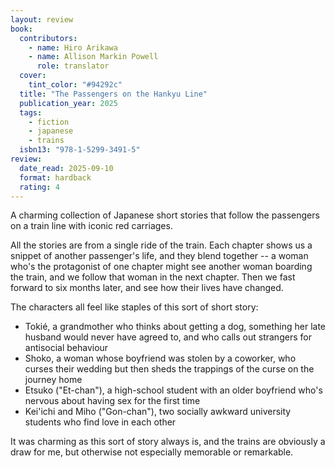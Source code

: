```yaml
---
layout: review
book:
  contributors:
    - name: Hiro Arikawa
    - name: Allison Markin Powell
      role: translator
  cover:
    tint_color: "#94292c"
  title: "The Passengers on the Hankyu Line"
  publication_year: 2025
  tags:
    - fiction
    - japanese
    - trains
  isbn13: "978-1-5299-3491-5"
review:
  date_read: 2025-09-10
  format: hardback
  rating: 4
---
```

A charming collection of Japanese short stories that follow the passengers on a train line with iconic red carriages.

All the stories are from a single ride of the train.
Each chapter shows us a snippet of another passenger's life, and they blend together -- a woman who's the protagonist of one chapter might see another woman boarding the train, and we follow that woman in the next chapter.
Then we fast forward to six months later, and see how their lives have changed.

The characters all feel like staples of this sort of short story:

*   Tokié, a grandmother who thinks about getting a dog, something her late husband would never have agreed to, and who calls out strangers for antisocial behaviour
*   Shoko, a woman whose boyfriend was stolen by a coworker, who curses their wedding but then sheds the trappings of the curse on the journey home
*   Etsuko ("Et-chan"), a high-school student with an older boyfriend who's nervous about having sex for the first time
*   Kei'ichi and Miho ("Gon-chan"), two socially awkward university students who find love in each other

It was charming as this sort of story always is, and the trains are obviously a draw for me, but otherwise not especially memorable or remarkable.
